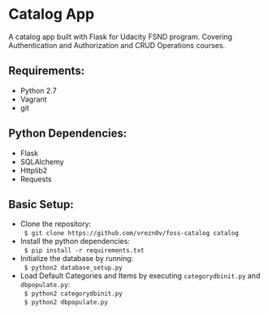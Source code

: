 # Catalog App
A catalog app built with Flask for Udacity FSND program. Covering Authentication and Authorization and CRUD Operations courses.

## Requirements:
- Python 2.7
- Vagrant
- git

## Python Dependencies:
- Flask
- SQLAlchemy
- Httplib2
- Requests

## Basic Setup:
- Clone the repository: </br>
``` $ git clone https://github.com/vrezn0v/foss-catalog catalog```
- Install the python dependencies: </br> 
``` $ pip install -r requirements.txt```
- Initialize the database by running: </br>
``` $ python2 database_setup.py```
- Load Default Categories and Items by executing ```categorydbinit.py``` and ```dbpopulate.py```:</br>
``` $ python2 categorydbinit.py```</br>
``` $ python2 dbpopulate.py```</br>

